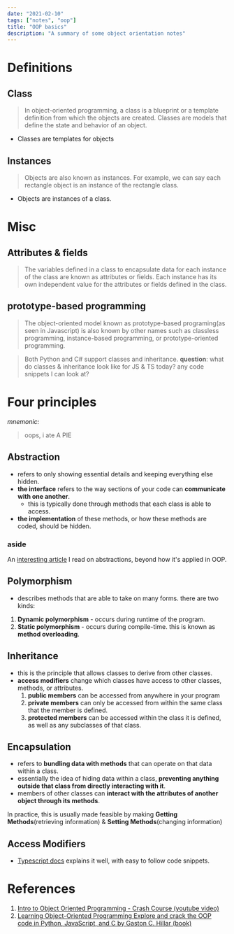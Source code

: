 ```yaml
---
date: "2021-02-10"
tags: ["notes", "oop"]
title: "OOP basics"
description: "A summary of some object orientation notes"
---
```


# Definitions

## Class
> In object-oriented programming, a class is a blueprint or a template definition from which the objects are created.
> Classes are models that define the state and behavior of an object.
- Classes are templates for objects

## Instances
 > Objects are also known as instances. For example, we can say each rectangle object is an instance of the rectangle class.
- Objects are instances of a class.

 # Misc 

 ## Attributes & fields
 > The variables defined in a class to encapsulate data for each instance of the class are known as attributes or fields. Each instance has its own independent value for the attributes or fields defined in the class.

 ## prototype-based programming
 > The object-oriented model known as prototype-based programing(as seen in Javascript) is also known by other names such as classless programming, instance-based programming, or prototype-oriented programming.

 > Both Python and C# support classes and inheritance.
 **question**: what do classes & inheritance look like for JS & TS today? any code snippets I can look at?

# Four principles
*mnemonic:*
> oops, i ate A PIE

## Abstraction
- refers to only showing essential details and keeping everything else hidden.
- **the interface** refers to the way sections of your code can **communicate with one another**.
  - this is typically done through methods that each class is able to access.
- **the implementation** of these methods, or how these methods are coded, should be hidden.


### aside
An [interesting article](https://www.joelonsoftware.com/2002/11/11/the-law-of-leaky-abstractions/) I read on abstractions, beyond how it's applied in OOP.

## Polymorphism
- describes methods that are able to take on many forms.
there are two kinds:
1. **Dynamic polymorphism** - occurs during runtime of the program.
2. **Static polymorphism** - occurs during compile-time. this is known as **method overloading**.

## Inheritance
- this is the principle that allows classes to derive from other classes.
- **access modifiers** change which classes have access to other classes, methods, or attributes.
  1. **public members** can be accessed from anywhere in your program
  2. **private members** can only be accessed from within the same class that the member is defined.  
  3. **protected members** can be accessed within the class it is defined, as well as any subclasses of that class.

## Encapsulation
- refers to **bundling data with methods** that can operate on that data within a class.
- essentially the idea of hiding data within a class, **preventing anything outside that class from directly interacting with it**.
- members of other classes can **interact with the attributes of another object through its methods**.

In practice, this is usually made feasible by making **Getting Methods**(retrieving information) & **Setting Methods**(changing information)

## Access Modifiers
- [Typescript docs](https://www.typescriptlang.org/docs/handbook/classes.html) explains it well, with easy to follow code snippets.

# References
1. [Intro to Object Oriented Programming - Crash Course (youtube video)](https://www.youtube.com/watch?v=SiBw7os-_zI&list=WL&index=6&ab_channel=freeCodeCamp.org)
2. [Learning Object-Oriented Programming Explore and crack the OOP code in Python, JavaScript, and C by Gaston C. Hillar (book)](https://www.amazon.com/Learning-Object-Oriented-Programming-Explore-JavaScript/dp/1785289632)